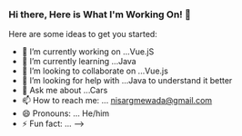 ### Hi there, Here is What I'm Working On! 👋



Here are some ideas to get you started:

- 🔭 I’m currently working on ...Vue.jS
- 🌱 I’m currently learning ...Java
- 👯 I’m looking to collaborate on ...Vue.js
- 🤔 I’m looking for help with ...Java to understand it better
- 💬 Ask me about ...Cars
- 📫 How to reach me: ... nisargmewada@gmail.com
- 😄 Pronouns: ... He/him
- ⚡ Fun fact: ... 
-->
